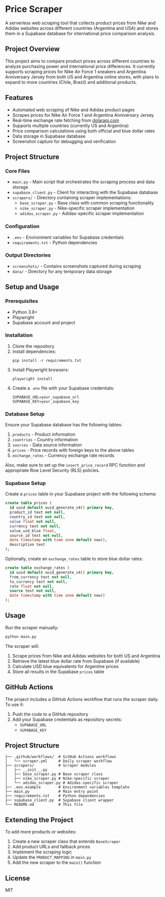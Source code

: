 # Price Scraper

A serverless web scraping tool that collects product prices from Nike and Adidas websites across different countries (Argentina and USA) and stores them in a Supabase database for international price comparison analysis.

## Project Overview

This project aims to compare product prices across different countries to analyze purchasing power and international price differences. It currently supports scraping prices for Nike Air Force 1 sneakers and Argentina Anniversary Jersey from both US and Argentina online stores, with plans to expand to more countries (Chile, Brazil) and additional products.

## Features

- Automated web scraping of Nike and Adidas product pages
- Scrapes prices for Nike Air Force 1 and Argentina Anniversary Jersey
- Real-time exchange rate fetching from [dolarapi.com](https://dolarapi.com/v1/dolares)
- Supports multiple countries (currently US and Argentina)
- Price comparison calculations using both official and blue dollar rates
- Data storage in Supabase database
- Screenshot capture for debugging and verification

## Project Structure

### Core Files

- `main.py` - Main script that orchestrates the scraping process and data storage
- `supabase_client.py` - Client for interacting with the Supabase database
- `scrapers/` - Directory containing scraper implementations:
  - `base_scraper.py` - Base class with common scraping functionality
  - `nike_scraper.py` - Nike-specific scraper implementation
  - `adidas_scraper.py` - Adidas-specific scraper implementation

### Configuration

- `.env` - Environment variables for Supabase credentials
- `requirements.txt` - Python dependencies

### Output Directories

- `screenshots/` - Contains screenshots captured during scraping
- `data/` - Directory for any temporary data storage

## Setup and Usage

### Prerequisites

- Python 3.8+
- Playwright
- Supabase account and project

### Installation

1. Clone the repository
2. Install dependencies:
   ```
   pip install -r requirements.txt
   ```
3. Install Playwright browsers:
   ```
   playwright install
   ```
4. Create a `.env` file with your Supabase credentials:
   ```
   SUPABASE_URL=your_supabase_url
   SUPABASE_KEY=your_supabase_key
   ```

### Database Setup

Ensure your Supabase database has the following tables:

1. `products` - Product information
2. `countries` - Country information
3. `sources` - Data source information
4. `prices` - Price records with foreign keys to the above tables
5. `exchange_rates` - Currency exchange rate records

Also, make sure to set up the `insert_price_record` RPC function and appropriate Row Level Security (RLS) policies.

### Supabase Setup

Create a `prices` table in your Supabase project with the following schema:

```sql
create table prices (
  id uuid default uuid_generate_v4() primary key,
  product_id text not null,
  country_id text not null,
  value float not null,
  currency text not null,
  value_usd_blue float,
  source_id text not null,
  date timestamp with time zone default now(),
  description text
);
```

Optionally, create an `exchange_rates` table to store blue dollar rates:

```sql
create table exchange_rates (
  id uuid default uuid_generate_v4() primary key,
  from_currency text not null,
  to_currency text not null,
  rate float not null,
  source text not null,
  date timestamp with time zone default now()
);
```

## Usage

Run the scraper manually:

```bash
python main.py
```

The scraper will:
1. Scrape prices from Nike and Adidas websites for both US and Argentina
2. Retrieve the latest blue dollar rate from Supabase (if available)
3. Calculate USD blue equivalents for Argentine prices
4. Store all results in the Supabase `prices` table

## GitHub Actions

The project includes a GitHub Actions workflow that runs the scraper daily. To use it:

1. Push the code to a GitHub repository
2. Add your Supabase credentials as repository secrets:
   - `SUPABASE_URL`
   - `SUPABASE_KEY`

## Project Structure

```
├── .github/workflows/  # GitHub Actions workflows
│   └── scraper.yml     # Daily scraper workflow
├── scrapers/           # Scraper modules
│   ├── __init__.py
│   ├── base_scraper.py # Base scraper class
│   ├── nike_scraper.py # Nike-specific scraper
│   └── adidas_scraper.py # Adidas-specific scraper
├── .env.example        # Environment variables template
├── main.py             # Main entry point
├── requirements.txt    # Python dependencies
├── supabase_client.py  # Supabase client wrapper
└── README.md           # This file
```

## Extending the Project

To add more products or websites:

1. Create a new scraper class that extends `BaseScraper`
2. Add product URLs and fallback prices
3. Implement the scraping logic
4. Update the `PRODUCT_MAPPING` in `main.py`
5. Add the new scraper to the `main()` function

## License

MIT

